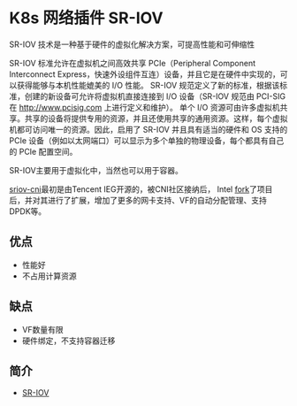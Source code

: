 # K8s 网络插件 SR-IOV

SR-IOV 技术是一种基于硬件的虚拟化解决方案，可提高性能和可伸缩性

SR-IOV 标准允许在虚拟机之间高效共享 PCIe（Peripheral Component Interconnect Express，快速外设组件互连）设备，并且它是在硬件中实现的，可以获得能够与本机性能媲美的 I/O 性能。
SR-IOV 规范定义了新的标准，根据该标准，创建的新设备可允许将虚拟机直接连接到 I/O 设备（SR-IOV 规范由 PCI-SIG 在 http://www.pcisig.com 上进行定义和维护）。
单个 I/O 资源可由许多虚拟机共享。共享的设备将提供专用的资源，并且还使用共享的通用资源。这样，每个虚拟机都可访问唯一的资源。因此，启用了 SR-IOV 并且具有适当的硬件和 OS 支持的 PCIe 设备（例如以太网端口）可以显示为多个单独的物理设备，每个都具有自己的 PCIe 配置空间。

SR-IOV主要用于虚拟化中，当然也可以用于容器。

[sriov-cni](https://github.com/hustcat/sriov-cni)最初是由Tencent IEG开源的，被CNI社区接纳后， Intel [fork](https://github.com/k8snetworkplumbingwg/sriov-cni)了项目后，并对其进行了扩展，增加了更多的网卡支持、VF的自动分配管理、支持DPDK等。


## 优点

- 性能好
- 不占用计算资源

## 缺点

- VF数量有限
- 硬件绑定，不支持容器迁移

## 简介

- [SR-IOV](https://kubernetes.feisky.xyz/extension/network/sriov)
